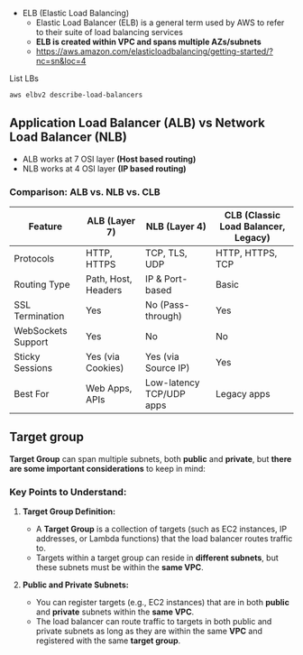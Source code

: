 - ELB (Elastic Load Balancing)
  - Elastic Load Balancer (ELB) is a general term used by AWS to refer to their suite of load balancing services
  - **ELB is created within VPC and spans multiple AZs/subnets**
  - https://aws.amazon.com/elasticloadbalancing/getting-started/?nc=sn&loc=4

List LBs
```bash
aws elbv2 describe-load-balancers
```
  
## Application Load Balancer (ALB) vs Network Load Balancer (NLB)

- ALB works at 7 OSI layer **(Host based routing)**
- NLB works at 4 OSI layer **(IP based routing)**

### **Comparison: ALB vs. NLB vs. CLB**
| Feature               | ALB (Layer 7) | NLB (Layer 4) | CLB (Classic Load Balancer, Legacy) |
|-----------------------|--------------|--------------|-------------|
| Protocols            | HTTP, HTTPS  | TCP, TLS, UDP | HTTP, HTTPS, TCP |
| Routing Type         | Path, Host, Headers | IP & Port-based | Basic |
| SSL Termination      | Yes          | No (Pass-through) | Yes |
| WebSockets Support   | Yes          | No          | No |
| Sticky Sessions      | Yes (via Cookies) | Yes (via Source IP) | Yes |
| Best For            | Web Apps, APIs | Low-latency TCP/UDP apps | Legacy apps |

## Target group

**Target Group** can span multiple subnets, both **public** and **private**, but **there are some important considerations** to keep in mind:

### **Key Points to Understand:**

1. **Target Group Definition:**
   - A **Target Group** is a collection of targets (such as EC2 instances, IP addresses, or Lambda functions) that the load balancer routes traffic to.
   - Targets within a target group can reside in **different subnets**, but these subnets must be within the **same VPC**.

2. **Public and Private Subnets:**
   - You can register targets (e.g., EC2 instances) that are in both **public** and **private** subnets within the **same VPC**.
   - The load balancer can route traffic to targets in both public and private subnets as long as they are within the same **VPC** and registered with the same **target group**.
